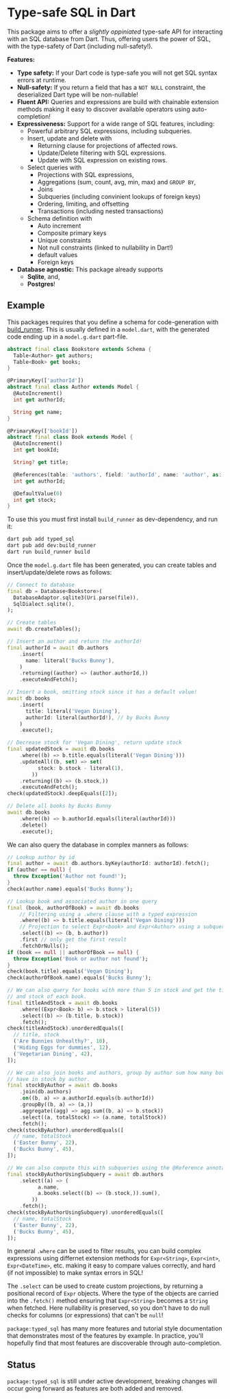 # Type-safe SQL in Dart
This package aims to offer a _slightly oppiniated_ type-safe API for
interacting with an SQL database from Dart. Thus, offering users the power
of SQL, with the type-safety of Dart (including null-safety!).

**Features:**
 * **Type safety:** If your Dart code is type-safe you will not get SQL
   syntax errors at runtime.
 * **Null-safety:** If you return a field that has a `NOT NULL` constraint, the
   deserialized Dart type will be non-nullable!
 * **Fluent API:** Queries and expressions are build with chainable extension
   methods making it easy to discover available operators using auto-completion!
 * **Expressiveness:** Support for a wide range of SQL features, including:
   * Powerful arbitrary SQL expressions, including subqueries.
   * Insert, update and delete with
     * Returning clause for projections of affected rows.
     * Update/Delete filtering with SQL expressions.
     * Update with SQL expression on existing rows.
   * Select queries with
     * Projections with SQL expressions,
     * Aggregations (sum, count, avg, min, max) and `GROUP BY`,
     * Joins
     * Subqueries (including convinient lookups of foreign keys)
     * Ordering, limiting, and offsetting
     * Transactions (including nested transactions)
   * Schema definition with
     * Auto increment
     * Composite primary keys
     * Unique constraints
     * Not null constraints (linked to nullability in Dart!)
     * default values
     * Foreign keys
 * **Database agnostic:** This package already supports
   * **Sqlite**, and,
   * **Postgres**!

## Example
This packages requires that you define a schema for code-generation with
[build_runner]. This is usually defined in a `model.dart`, with the generated
code ending up in a `model.g.dart` part-file.

```dart bookstore_test.dart#bookstore-schema
abstract final class Bookstore extends Schema {
  Table<Author> get authors;
  Table<Book> get books;
}

@PrimaryKey(['authorId'])
abstract final class Author extends Model {
  @AutoIncrement()
  int get authorId;

  String get name;
}

@PrimaryKey(['bookId'])
abstract final class Book extends Model {
  @AutoIncrement()
  int get bookId;

  String? get title;

  @References(table: 'authors', field: 'authorId', name: 'author', as: 'books')
  int get authorId;

  @DefaultValue(0)
  int get stock;
}
```

To use this you must first install `build_runner` as dev-dependency, and run it:
```sh
dart pub add typed_sql
dart pub add dev:build_runner
dart run build_runner build
```

Once the `model.g.dart` file has been generated, you can create tables and
insert/update/delete rows as follows:

```dart bookstore_test.dart#setup
// Connect to database
final db = Database<Bookstore>(
  DatabaseAdaptor.sqlite3(Uri.parse(file)),
  SqlDialect.sqlite(),
);

// Create tables
await db.createTables();

// Insert an author and return the authorId!
final authorId = await db.authors
    .insert(
      name: literal('Bucks Bunny'),
    )
    .returning((author) => (author.authorId,))
    .executeAndFetch();

// Insert a book, omitting stock since it has a default value!
await db.books
    .insert(
      title: literal('Vegan Dining'),
      authorId: literal(authorId!), // by Bucks Bunny
    )
    .execute();

// Decrease stock for 'Vegan Dining', return update stock
final updatedStock = await db.books
    .where((b) => b.title.equals(literal('Vegan Dining')))
    .updateAll((b, set) => set(
          stock: b.stock - literal(1),
        ))
    .returning((b) => (b.stock,))
    .executeAndFetch();
check(updatedStock).deepEquals([2]);

// Delete all books by Bucks Bunny
await db.books
    .where((b) => b.authorId.equals(literal(authorId)))
    .delete()
    .execute();
```

We can also query the database in complex manners as follows:
```dart bookstore_test.dart#README-query-example
// Lookup author by id
final author = await db.authors.byKey(authorId: authorId).fetch();
if (author == null) {
  throw Exception('Author not found!');
}
check(author.name).equals('Bucks Bunny');

// Lookup book and associated author in one query
final (book, authorOfBook) = await db.books
    // Filtering using a .where clause with a typed expression
    .where((b) => b.title.equals(literal('Vegan Dining')))
    // Projection to select Expr<book> and Expr<Author> using a subquery
    .select((b) => (b, b.author))
    .first // only get the first result
    .fetchOrNulls();
if (book == null || authorOfBook == null) {
  throw Exception('Book or author not found');
}
check(book.title).equals('Vegan Dining');
check(authorOfBook.name).equals('Bucks Bunny');

// We can also query for books with more than 5 in stock and get the title
// and stock of each book.
final titleAndStock = await db.books
    .where((Expr<Book> b) => b.stock > literal(5))
    .select((b) => (b.title, b.stock))
    .fetch();
check(titleAndStock).unorderedEquals([
  // title, stock
  ('Are Bunnies Unhealthy?', 10),
  ('Hiding Eggs for dummies', 12),
  ('Vegetarian Dining', 42),
]);

// We can also join books and authors, group by author sum how many books we
// have in stock by author.
final stockByAuthor = await db.books
    .join(db.authors)
    .on((b, a) => a.authorId.equals(b.authorId))
    .groupBy((b, a) => (a,))
    .aggregate((agg) => agg.sum((b, a) => b.stock))
    .select((a, totalStock) => (a.name, totalStock))
    .fetch();
check(stockByAuthor).unorderedEquals([
  // name, totalStock
  ('Easter Bunny', 22),
  ('Bucks Bunny', 45),
]);

// We can also compute this with subqueries using the @Reference annotation
final stockByAuthorUsingSubquery = await db.authors
    .select((a) => (
          a.name,
          a.books.select((b) => (b.stock,)).sum(),
        ))
    .fetch();
check(stockByAuthorUsingSubquery).unorderedEquals([
  // name, totalStock
  ('Easter Bunny', 22),
  ('Bucks Bunny', 45),
]);
```

In general `.where` can be used to filter results, you can build complex
expressions using differnet extension methods for `Expr<String>`, `Expr<int>`,
`Expr<DateTime>`, etc. making it easy to compare values correctly, and hard
(if not impossible) to make syntax errors in SQL!

The `.select` can be used to create custom projections, by returning a
positional record of `Expr` objects. Where the type of the objects are carried
into the `.fetch()` method ensuring that `Expr<String>` becomes a `String` when
fetched. Here nullability is preserved, so you don't have to do null checks for
columns (or expressions) that can't be `null`!

`package:typed_sql` has many more features and tutorial style documentation
that demonstrates most of the features by example. In practice, you'll hopefully
find that most features are discoverable through auto-completion.

## Status

`package:typed_sql` is still under active development, breaking changes will
occur going forward as features are both added and removed.

[build_runner]: https://pub.dev/packages/build_runner

